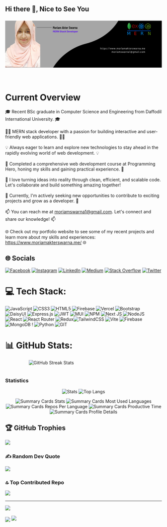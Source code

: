 ## Hi there 👋, Nice to See You<br><br>![I'm a MERN Stack Developer](./assets/coverPic.png)

<br>

# Current Overview

🎓 Recent BSc graduate in Computer Science and Engineering from Daffodil International University. 🎓<br><br>👩‍💻 MERN stack developer with a passion for building interactive and user-friendly web applications. 👩‍💻<br><br>💡 Always eager to learn and explore new technologies to stay ahead in the rapidly evolving world of web development. 💡<br><br>🌟 Completed a comprehensive web development course at Programming Hero, honing my skills and gaining practical experience. 🌟<br><br>🚀 I love turning ideas into reality through clean, efficient, and scalable code. Let's collaborate and build something amazing together! <br><br>🌱 Currently, I'm actively seeking new opportunities to contribute to exciting projects and grow as a developer. 🌱<br><br>📫 You can reach me at moriamswarna1@gmail.com. Let's connect and share our knowledge! 📫<br><br>🌐 Check out my portfolio website to see some of my recent projects and learn more about my skills and experiences: https://www.moriamakterswarna.me/ 🌐
<br>

<!--
<a href="https://app.daily.dev/moriamakterswarna"><img src="https://api.daily.dev/devcards/6c4bd70a9d9f43c3ba1692f5fd2cd684.png?r=s4d" width="300" alt="Moriam Akter Swarna's Dev Card"/></a>  -->

## 🌐 Socials

[![Facebook](https://img.shields.io/badge/Facebook-%231877F2.svg?logo=Facebook&logoColor=white)](https://facebook.com/mariam.swarna.76) [![Instagram](https://img.shields.io/badge/Instagram-%23E4405F.svg?logo=Instagram&logoColor=white)](https://instagram.com/onindita_ms) [![LinkedIn](https://img.shields.io/badge/LinkedIn-%230077B5.svg?logo=linkedin&logoColor=white)](https://linkedin.com/in/moriamakterswarna) [![Medium](https://img.shields.io/badge/Medium-12100E?logo=medium&logoColor=white)](https://medium.com/@@moriam15-12880) [![Stack Overflow](https://img.shields.io/badge/-Stackoverflow-FE7A16?logo=stack-overflow&logoColor=white)](https://stackoverflow.com/users/17117758) [![Twitter](https://img.shields.io/badge/Twitter-%231DA1F2.svg?logo=Twitter&logoColor=white)](https://twitter.com/__swarna__s)

# 💻 Tech Stack:

![JavaScript](https://img.shields.io/badge/javascript-%23323330.svg?style=for-the-badge&logo=javascript&logoColor=%23F7DF1E) ![CSS3](https://img.shields.io/badge/css3-%231572B6.svg?style=for-the-badge&logo=css3&logoColor=white) ![HTML5](https://img.shields.io/badge/html5-%23E34F26.svg?style=for-the-badge&logo=html5&logoColor=white) ![Firebase](https://img.shields.io/badge/firebase-%23039BE5.svg?style=for-the-badge&logo=firebase) ![Vercel](https://img.shields.io/badge/vercel-%23000000.svg?style=for-the-badge&logo=vercel&logoColor=white) ![Bootstrap](https://img.shields.io/badge/bootstrap-%238511FA.svg?style=for-the-badge&logo=bootstrap&logoColor=white)  ![DaisyUI](https://img.shields.io/badge/daisyui-5A0EF8?style=for-the-badge&logo=daisyui&logoColor=white) ![Express.js](https://img.shields.io/badge/express.js-%23404d59.svg?style=for-the-badge&logo=express&logoColor=%2361DAFB) ![JWT](https://img.shields.io/badge/JWT-black?style=for-the-badge&logo=JSON%20web%20tokens) ![MUI](https://img.shields.io/badge/MUI-%230081CB.svg?style=for-the-badge&logo=mui&logoColor=white) ![NPM](https://img.shields.io/badge/NPM-%23CB3837.svg?style=for-the-badge&logo=npm&logoColor=white) ![Next JS](https://img.shields.io/badge/Next-black?style=for-the-badge&logo=next.js&logoColor=white) ![NodeJS](https://img.shields.io/badge/node.js-6DA55F?style=for-the-badge&logo=node.js&logoColor=white) ![React](https://img.shields.io/badge/react-%2320232a.svg?style=for-the-badge&logo=react&logoColor=%2361DAFB)  ![React Router](https://img.shields.io/badge/React_Router-CA4245?style=for-the-badge&logo=react-router&logoColor=white)  ![Redux](https://img.shields.io/badge/redux-%23593d88.svg?style=for-the-badge&logo=redux&logoColor=white)![TailwindCSS](https://img.shields.io/badge/tailwindcss-%2338B2AC.svg?style=for-the-badge&logo=tailwind-css&logoColor=white) ![Vite](https://img.shields.io/badge/vite-%23646CFF.svg?style=for-the-badge&logo=vite&logoColor=white) ![Firebase](https://img.shields.io/badge/Firebase-039BE5?style=for-the-badge&logo=Firebase&logoColor=white) ![MongoDB](https://img.shields.io/badge/MongoDB-%234ea94b.svg?style=for-the-badge&logo=mongodb&logoColor=white) ! ![Python](https://img.shields.io/badge/python-3670A0?style=for-the-badge&logo=python&logoColor=ffdd54) ![GIT](https://img.shields.io/badge/Git-fc6d26?style=for-the-badge&logo=git&logoColor=white) 
<!-- Proudly created with GPRM ( https://gprm.itsvg.in ) -->

# 📊 GitHub Stats:

<div style="display: flex; justify-content: center;">
    <img src="https://github-readme-streak-stats.herokuapp.com/?user=MoriamAkterSwarna&theme=midnight-purple&hide_border=false" width=70% alt="GitHub Streak Stats" />
</div>
<br>

### Statistics

<div align="center">
<div style="flex ;flex-direction: row;">

![Stats](https://github-readme-stats.vercel.app/api?username=MoriamAkterSwarna&theme=dark&show_icons=true)
![Top Langs](https://github-readme-stats.vercel.app/api/top-langs/?username=MoriamAkterSwarna&theme=dark&layout=compact)

</div>

![Summary Cards Stats](https://github-profile-summary-cards.vercel.app/api/cards/stats?username=MoriamAkterSwarna&theme=dracula)
![Summary Cards Most Used Languages](https://github-profile-summary-cards.vercel.app/api/cards/most-commit-language?username=MoriamAkterSwarna&theme=dracula)
![Summary Cards Repos Per Language](https://github-profile-summary-cards.vercel.app/api/cards/repos-per-language?username=MoriamAkterSwarna&theme=dracula)
![Summary Cards Productive Time](https://github-profile-summary-cards.vercel.app/api/cards/productive-time?username=MoriamAkterSwarna&theme=dracula)
![Summary Cards Profile Details](https://github-profile-summary-cards.vercel.app/api/cards/profile-details?username=MoriamAkterSwarna&theme=dracula)

</div>

##  🏆 GitHub Trophies

![](https://github-profile-trophy.vercel.app/?username=MoriamAkterSwarna&theme=radical&no-frame=false&no-bg=false&margin-w=4)

### ✍️ Random Dev Quote

![](https://quotes-github-readme.vercel.app/api?type=vetical&theme=radical)

### 🔝 Top Contributed Repo

![](https://github-contributor-stats.vercel.app/api?username=MoriamAkterSwarna&limit=5&theme=tokyonight&combine_all_yearly_contributions=true)

---

[![](https://visitcount.itsvg.in/api?id=MoriamAkterSwarna&icon=5&color=11)](https://visitcount.itsvg.in)

<img align="center" src="https://github-readme-activity-graph.vercel.app/graph?username=MoriamAkterSwarna&theme=dracula"/>

<img src="https://raw.githubusercontent.com/Trilokia/Trilokia/379277808c61ef204768a61bbc5d25bc7798ccf1/bottom_header.svg" />
